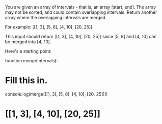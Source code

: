 You are given an array of intervals - that is, an array [start, end]. The array may not be sorted, and could contain overlapping intervals. Return another array where the overlapping intervals are merged.

For example:
[[1, 3], [5, 8], [4, 10], [20, 25]]

This input should return [[1, 3], [4, 10], [20, 25]] since [5, 8] and [4, 10] can be merged into [4, 10].

Here's a starting point:

function merge(intervals):
  # Fill this in.
  
console.log(merge([[1, 3], [5, 8], [4, 10], [20, 25]]))
# [[1, 3], [4, 10], [20, 25]]
